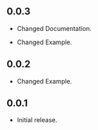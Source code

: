 ## 0.0.3
* Changed Documentation.

* Changed Example.

## 0.0.2

* Changed Example.

## 0.0.1

* Initial release.

